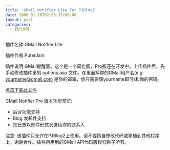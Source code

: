 ```yaml
---
title: 'GMail Notifier Lite For PJBlog2'
date: 2006-01-10T02:58:32+00:00
layout: post
categories:
  - 我的世界
---
```


插件名称:GMail Notifier Lite

插件作者:PuterJam

插件说明:GMail提醒器，这个是一个简化版，Pro版还在开发中。上传插件后，先手动修改插件里的 options.asp 文件。在里面写你的GMail用户名(e.g: yourname@gmail.com 是你的邮箱，你只需要填yourname即可)和你的密码。

[点击下载此文件](attachments/month_0601/i200619105748.rar)

GMail Notifier Pro 版本功能预览:

- 后台功能支持
- Blog 发邮件支持
- 把日志以邮件形式发送给你的联系人

注意: 该插件只允许在PJBlog2上使用。请不要擅自修改代码或移植到其他程序上，谢谢合作。插件所用到的GMail API代码版权归舜子所有。